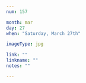 ```yaml
---
num: 157

month: mar
day: 27
when: "Saturday, March 27th"

imageType: jpg

link: ""
linkname: ""
notes: ""

---
```


